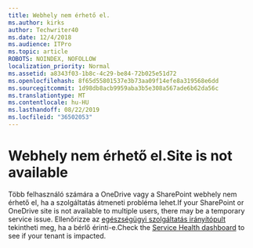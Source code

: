 ```yaml
---
title: Webhely nem érhető el.
ms.author: kirks
author: Techwriter40
ms.date: 12/4/2018
ms.audience: ITPro
ms.topic: article
ROBOTS: NOINDEX, NOFOLLOW
localization_priority: Normal
ms.assetid: a8343f03-1b8c-4c29-be84-72b025e51d72
ms.openlocfilehash: 8f65d55801537e3b73aa09f14efe8a319568e6dd
ms.sourcegitcommit: 1d98db8acb9959aba3b5e308a567ade6b62da56c
ms.translationtype: MT
ms.contentlocale: hu-HU
ms.lasthandoff: 08/22/2019
ms.locfileid: "36502053"
---
```

# <a name="site-is-not-available"></a><span data-ttu-id="5640e-102">Webhely nem érhető el.</span><span class="sxs-lookup"><span data-stu-id="5640e-102">Site is not available</span></span>

<span data-ttu-id="5640e-103">Több felhasználó számára a OneDrive vagy a SharePoint webhely nem érhető el, ha a szolgáltatás átmeneti probléma lehet.</span><span class="sxs-lookup"><span data-stu-id="5640e-103">If your SharePoint or OneDrive site is not available to multiple users, there may be a temporary service issue.</span></span> <span data-ttu-id="5640e-104">Ellenőrizze az [egészségügyi szolgáltatás irányítópult](https://admin.microsoft.com/AdminPortal/Home#/servicehealth) tekintheti meg, ha a bérlő érinti-e.</span><span class="sxs-lookup"><span data-stu-id="5640e-104">Check the [Service Health dashboard](https://admin.microsoft.com/AdminPortal/Home#/servicehealth) to see if your tenant is impacted.</span></span> 
  

